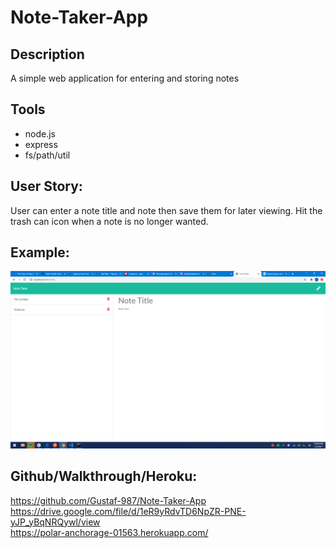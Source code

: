 # Note-Taker-App


## Description
A simple web application for entering and storing notes 

## Tools
* node.js
* express
* fs/path/util

## User Story:
User can enter a note title and note then save them for later viewing. Hit the trash can icon when a note is no longer wanted.

## Example:
<img src="Develop\public\note_taker.png">

## Github/Walkthrough/Heroku:
https://github.com/Gustaf-987/Note-Taker-App
<br>
https://drive.google.com/file/d/1eR9yRdvTD6NpZR-PNE-yJP_yBqNRQywl/view
<br>
https://polar-anchorage-01563.herokuapp.com/